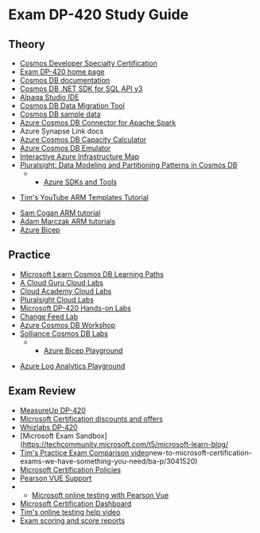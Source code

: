 # Exam DP-420 Study Guide

## Theory

- [Cosmos Developer Specialty Certification](https://docs.microsoft.com/en-us/certifications/azure-cosmos-db-developer-specialty/)
- [Exam DP-420 home page](https://docs.microsoft.com/en-us/certifications/exams/dp-420)
- [Cosmos DB documentation](https://docs.microsoft.com/en-us/azure/cosmos-db/)
- [Cosmos DB .NET SDK for SQL API v3](https://docs.microsoft.com/en-us/azure/cosmos-db/sql/sql-api-sdk-dotnet-standard)
- [Alpaqa Studio IDE](https://alpaqastudio.com/)
- [Cosmos DB Data Migration Tool](https://docs.microsoft.com/en-us/azure/cosmos-db/import-data)
- [Cosmos DB sample data](https://github.com/azure-samples/azure-cosmos-db-sample-data/tree/main/)
- [Azure Cosmos DB Connector for Apache Spark](https://github.com/Azure/azure-cosmosdb-spark)
- Azure Synapse Link docs
- [Azure Cosmos DB Capacity Calculator](https://cosmos.azure.com/capacitycalculator/)
- [Azure Cosmos DB Emulator](https://docs.microsoft.com/en-us/azure/cosmos-db/local-emulator?tabs=ssl-netstd21)
- [Interactive Azure Infrastructure Map](https://infrastructuremap.microsoft.com/)
- [Pluralsight: Data Modeling and Partitioning Patterns in Cosmos DB](https://www.pluralsight.com/courses/data-modeling-partitioning-patterns-azure-cosmos-db)
  - * [Azure SDKs and Tools](https://azure.microsoft.com/en-us/downloads/)

* [Tim's YouTube ARM Templates Tutorial](https://timwinfo-my.sharepoint.com/:x:/g/personal/tim_timw_info/EQRooL1BhnRMjaIx6WEovRYBDXbzHOI1CrtpNls3zesDHw?rtime=TS46Lu0W2Ug)
- [Sam Cogan ARM tutorial](https://www.youtube.com/watch?v=9EpBiud48Ao&t=1s)
- [Adam Marczak ARM tutorials](https://www.youtube.com/watch?v=Ge_Sp-1lWZ4&t=916s)
- [Azure Bicep](https://docs.microsoft.com/en-us/azure/azure-resource-manager/bicep/overview)

## Practice

- [Microsoft Learn Cosmos DB Learning Paths](https://docs.microsoft.com/en-us/learn/paths/get-started-azure-cosmos-db-sql-api/)
- [A Cloud Guru Cloud Labs](https://acloudguru.com/hands-on-labs)
- [Cloud Academy Cloud Labs](https://cloudacademy.com/platform/hands-on-labs-challenges-1/)
- [Pluralsight Cloud Labs](https://www.pluralsight.com/product/labs)
- [Microsoft DP-420 Hands-on Labs](https://microsoftlearning.github.io/dp-420-cosmos-db-dev/)
- [Change Feed Lab](https://docs.microsoft.com/en-us/samples/azure-samples/azure-cosmos-db-change-feed-dotnet-retail-sample/azure-cosmos-db-change-feed-dotnet-retail-sample/)
- [Azure Cosmos DB Workshop](https://azurecosmosdb.github.io/labs/)
- [Solliance Cosmos DB Labs](https://github.com/solliancenet/CosmosDB-v3-labs)
  - * [Azure Bicep Playground](https://bicepdemo.z22.web.core.windows.net/)

* [Azure Log Analytics Playground](https://portal.azure.com/#blade/Microsoft_Azure_Monitoring_Logs/DemoLogsBlade)

## Exam Review

- [MeasureUp DP-420](https://www.measureup.com/practice-test-dp-420-designing-implementing-cloud-applications-microsoft-azure-cosmos.html)
- [Microsoft Certification discounts and offers](https://docs.microsoft.com/en-us/certifications/deals)
- [Whizlabs DP-420](https://www.whizlabs.com/microsoft-azure-certification-dp-420/)
- [Microsoft Exam Sandbox](https://techcommunity.microsoft.com/t5/microsoft-learn-blog/
- [Tim's Practice Exam Comparison video](https://www.youtube.com/watch?v=_aH4DbpcJWA&t=2s)new-to-microsoft-certification-exams-we-have-something-you-need/ba-p/3041520)
- [Microsoft Certification Policies](https://docs.microsoft.com/en-us/certifications/certification-exam-policies)
- [Pearson VUE Support](https://home.pearsonvue.com/microsoft/contact)
- * [Microsoft online testing with Pearson Vue](https://docs.microsoft.com/en-us/learn/certifications/online-exams)
- [Microsoft Certification Dashboard](https://aka.ms/certdashboard)
- [Tim's online testing help video](https://www.youtube.com/watch?v=myf6r5nulj0&feature=youtu.be)
- [Exam scoring and score reports](https://docs.microsoft.com/en-us/learn/certifications/exam-scoring-reports)
